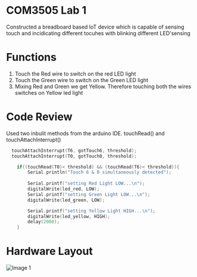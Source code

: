 # COM3505 Lab 1

Constructed a breadboard based IoT device which is capable of sensing touch and incidicating different tocuhes with blinking different LED'sensing

# Functions
1. Touch the Red wire to switch on the red LED light
2. Touch the Green wire to switch on the Green LED light
3. Mixing Red and Green we get Yellow. Therefore touching both the wires switches on Yellow led light

# Code Review
Used two inbulit methods from the arduino IDE. touchRead() and touchAttachInterrupt()

```C++
  touchAttachInterrupt(T6, gotTouch6, threshold);
  touchAttachInterrupt(T0, gotTouch0, threshold);
```

```C++
    if((touchRead(T0)< threshold) && (touchRead(T6)< threshold)){
        Serial.println("Touch 6 & 0 simultaneously detected");
    
        Serial.printf("setting Red Light LOW...\n");
        digitalWrite(led_red, LOW);        
        Serial.printf("setting Green Light LOW...\n");
        digitalWrite(led_green, LOW);        

        Serial.printf("setting Yellow Light HIGH...\n");
        digitalWrite(led_yellow, HIGH);
        delay(2000);  
    }
```

# Hardware Layout

![Image 1](/images/img_1.png)
